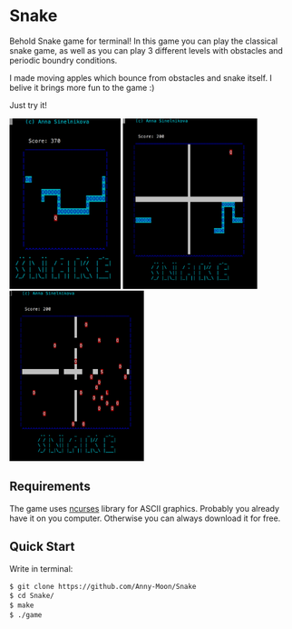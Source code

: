 # Snake
Behold Snake game for terminal! 
In this game you can play the classical snake game, as well as you can play 3 different levels with obstacles and periodic boundry conditions.

I made moving apples which bounce from obstacles and snake itself. I belive it brings more fun to the game :)

Just try it!
<div>
  <img src="/pictures/1_1.png" height="301" margin="25"/>
  <img src="/pictures/3.png" height="300" margin="50"/>
  <img src="/pictures/End2.png" height="300" margin="50"/>
</div>

## Requirements
The game uses [ncurses](https://en.wikipedia.org/wiki/Ncurses) library for ASCII graphics. Probably you already have it on you computer. Otherwise you can always download it for free.

## Quick Start
Write in terminal:
```bash
$ git clone https://github.com/Anny-Moon/Snake
$ cd Snake/
$ make
$ ./game
```
